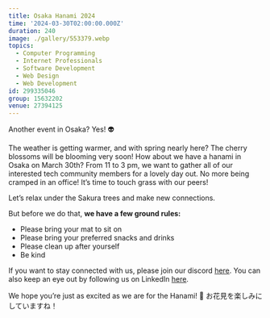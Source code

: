 ```yaml
---
title: Osaka Hanami 2024
time: '2024-03-30T02:00:00.000Z'
duration: 240
image: ./gallery/553379.webp
topics:
  - Computer Programming
  - Internet Professionals
  - Software Development
  - Web Design
  - Web Development
id: 299335046
group: 15632202
venue: 27394125
---
```


Another event in Osaka? Yes! 👽

The weather is getting warmer, and with spring nearly here? The cherry blossoms will be blooming very soon! How about we have a hanami in Osaka on March 30th? From 11 to 3 pm, we want to gather all of our interested tech community members for a lovely day out. No more being cramped in an office! It’s time to touch grass with our peers!

Let’s relax under the Sakura trees and make new connections.

But before we do that, **we have a few ground rules:**

* Please bring your mat to sit on
* Please bring your preferred snacks and drinks
* Please clean up after yourself
* Be kind

If you want to stay connected with us, please join our discord [here](https://discord.gg/dncTu75rvM).
You can also keep an eye out by following us on LinkedIn [here](https://www.linkedin.com/company/owddm-kwddm/).

We hope you’re just as excited as we are for the Hanami! 🌸
お花見を楽しみにしていますね！
